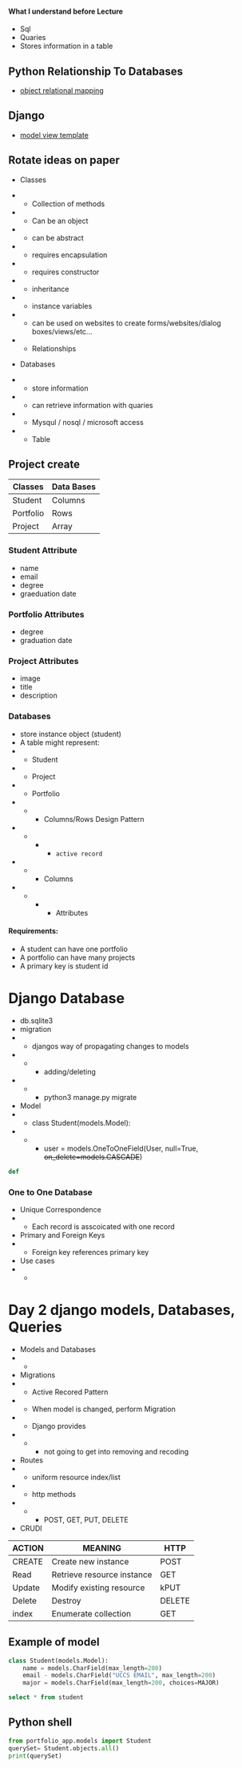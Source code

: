 #### What I understand before Lecture
- Sql
- Quaries
- Stores information in a table
## Python Relationship To Databases
- [object relational mapping](ORM.md)
## Django
- [model view template](MVT.md)


## Rotate ideas on paper
- Classes
- - Collection of methods
- - Can be an object 
- - can be abstract
- - requires encapsulation
- - requires constructor
- - inheritance
- - instance variables
- - can be used on websites to create forms/websites/dialog boxes/views/etc...
- - Relationships

- Databases
- - store information
- - can retrieve information with quaries 
- - Mysqul / nosql / microsoft access
- - Table


## Project create
| Classes | Data Bases |
| -- | -- |
| Student |  Columns |
| Portfolio | Rows | 
| Project   |  Array  |

### Student Attribute
- name
- email
- degree
- graeduation date

### Portfolio Attributes
- degree
- graduation date


### Project Attributes
- image
- title
- description

### Databases
- store instance object (student)
- A table might represent:
- - Student
- - Project
- - Portfolio
- - - Columns/Rows Design Pattern
- - - - `active record`
- - - Columns
- - - - Attributes


#### Requirements:
- A student can have one portfolio
- A portfolio can have many projects
- A primary key is student id

# Django Database
- db.sqlite3
- migration
- - djangos way of propagating changes to models
- - - adding/deleting
- - - python3 manage.py migrate
- Model
- - class Student(models.Model):
- - - user = models.OneToOneField(User, null=True, <S>on_delete=models.CASCADE</S>)

```python
def 
```

### One to One Database
- Unique Correspondence
- - Each record is asscoicated with one record
- Primary and Foreign Keys
- - Foreign key references primary key
- Use cases
- - 
# Day 2 django models, Databases, Queries
- Models and Databases
- - 
- Migrations
- - Active Recored Pattern
- - When model is changed, perform Migration
- - Django provides
- - - not going to get into removing and recoding
- Routes
- - uniform resource index/list
- - http methods
- - - POST, GET, PUT, DELETE
- CRUDI

| ACTION | MEANING | HTTP | 
|  -- | -- | -- |
| CREATE | Create new instance | POST |
| Read | Retrieve resource instance | GET |
| Update | Modify existing resource | kPUT |
| Delete | Destroy | DELETE|
| index | Enumerate collection | GET |

## Example of model
```python
class Student(models.Model):
    name = models.CharField(max_length=200)
    email - models.CharField("UCCS EMAIL", max_length=200)
    major = models.CharField(max_length=200, choices=MAJOR)
```
```Sql
select * from student
```
## Python shell
```python
from portfolio_app.models import Student
querySet= Student.objects.all()
print(querySet)
```

